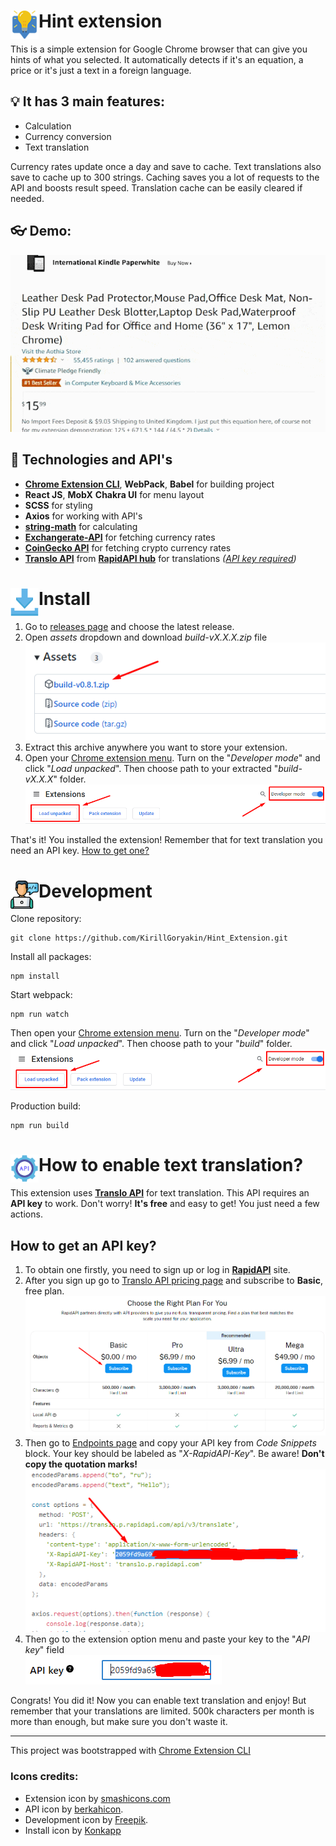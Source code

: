 <a name="main"></a>
# <img src="public/icons/icon_48.png" width="45" align="left"> Hint extension

This is a simple extension for Google Chrome browser that can give you hints of what you selected. It automatically detects if it's an equation, a price or it's just a text in a foreign language.

## 💡 It has 3 main features:
- Calculation
- Currency conversion
- Text translation 

Currency rates update once a day and save to cache. Text translations also save to cache up to 300 strings. Caching saves you a lot of requests to the API and boosts result speed. Translation cache can be easily cleared if needed.

## 👓 Demo:
<img src="docs/gifs/g1.gif" width="640">

## 🧬 Technologies and API's
- [**Chrome Extension CLI**](https://www.npmjs.com/package/chrome-extension-cli), **WebPack**, **Babel** for building project
- **React JS**, **MobX** **Chakra UI** for menu layout
- **SCSS** for styling
- **Axios** for working with API's
- [**string-math**](https://www.npmjs.com/package/string-math) for calculating
- [**Exchangerate-API**](https://www.exchangerate-api.com/docs/free) for fetching currency rates
- [**CoinGecko API**](https://www.coingecko.com/en/api/documentation) for fetching crypto currency rates
- [**Translo API**](https://rapidapi.com/armangokka/api/translo) from [**RapidAPI hub**](https://rapidapi.com/hub) for translations *([API key required](#getKey))*

<a name="install"></a>
# <img src="docs/icons/download.png" width="45" align="left"> Install
1. Go to [releases page](https://github.com/KirillGoryakin/Hint_Extension/releases) and choose the latest release.
2. Open *assets* dropdown and download *build-vX.X.X.zip* file<br/><img src="docs/screenshots/s5.png">
3. Extract this archive anywhere you want to store your extension.
4. Open your [Chrome extension menu](chrome://extensions/). Turn on the "*Developer mode*" and click "*Load unpacked*". Then choose path to your extracted "*build-vX.X.X*" folder.<br/><img src="docs/screenshots/s4.png">

That's it! You installed the extension! Remember that for text translation you need an API key. [How to get one?](#getKey)

<a name="dev"></a>
# <img src="docs/icons/dev.png" width="45" align="left"> Development
Clone repository:
```
git clone https://github.com/KirillGoryakin/Hint_Extension.git
```
Install all packages:
```
npm install
```
Start webpack:
```
npm run watch
```
Then open your [Chrome extension menu](chrome://extensions/). Turn on the "*Developer mode*" and click "*Load unpacked*". Then choose path to your "*build*" folder.<br/><img src="docs/screenshots/s4.png">

Production build:
```
npm run build
```

<a name="getKey"></a>
# <img src="docs/icons/api.png" width="45" align="left"> How to enable text translation?
This extension uses [**Translo API**](https://rapidapi.com/armangokka/api/translo) for text translation. This API requires an **API key** to work. Don't worry! **It's free** and easy to get! You just need a few actions.

## How to get an **API key**?
1. To obtain one firstly, you need to sign up or log in [**RapidAPI**](https://rapidapi.com/) site.
2. After you sign up go to [Translo API pricing page](https://rapidapi.com/armangokka/api/translo/pricing) and subscribe to **Basic**, free plan.<br/><img src="docs/screenshots/s1.png" width="640">
3. Then go to [Endpoints page](https://rapidapi.com/armangokka/api/translo) and copy your API key from *Code Snippets* block. Your key should be labeled as "*X-RapidAPI-Key*". Be aware! **Don't copy the quotation marks!**<br/><img src="docs/screenshots/s2.png">
4. Then go to the extension option menu and paste your key to the "*API key*" field<br/><img src="docs/screenshots/s3.png">

Congrats! You did it! Now you can enable text translation and enjoy! But remember that your translations are limited. 500k characters per month is more than enough, but make sure you don't waste it.

---

This project was bootstrapped with [Chrome Extension CLI](https://github.com/dutiyesh/chrome-extension-cli)

### Icons credits:
- Extension icon by [smashicons.com](https://smashicons.com/)
- API icon by [berkahicon](https://www.flaticon.com/authors/berkahicon).
- Development icon by [Freepik](https://www.flaticon.com/authors/freepik).
- Install icon by [Konkapp](https://www.flaticon.com/authors/konkapp)
